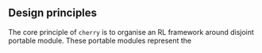 ## Design principles

The core principle of `cherry` is to organise an RL framework around disjoint portable module. These portable modules represent the 
